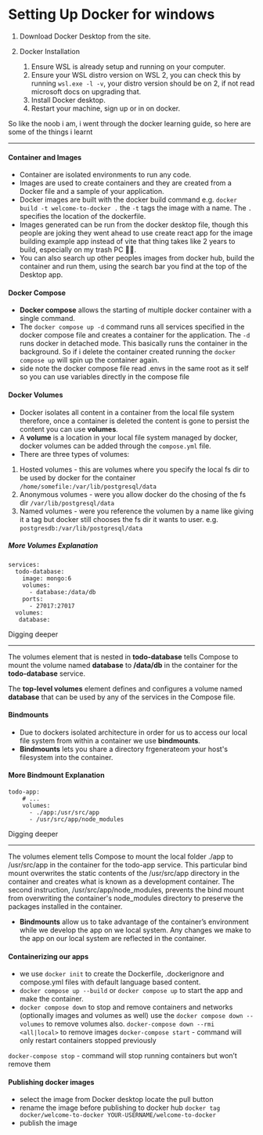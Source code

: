 # Setting Up Docker for windows

1. Download Docker Desktop from the site.

2. Docker Installation
   1. Ensure WSL is already setup and running on your computer.
   2. Ensure your WSL distro version on WSL 2, you can check this by running `wsl.exe -l -v`, your distro version should be on 2, if not read microsoft docs on upgrading that.
   3. Install Docker desktop.
   4. Restart your machine, sign up or in on docker.

So like the noob i am, i went through the docker learning guide, so here are some of the things i learnt

---

#### Container and Images

- Container are isolated environments to run any code.
- Images are used to create containers and they are created from a Docker file and a sample of your application.
- Docker images are built with the docker build command e.g. `docker build -t welcome-to-docker .` the `-t` tags the image with a name. The `.` specifies the location of the dockerfile.
- Images generated can be run from the docker desktop file, though this people are joking they went ahead to use create react app for the image building example app instead of vite that thing takes like 2 years to build, especially on my trash PC 🥲🥲.
- You can also search up other peoples images from docker hub, build the container and run them, using the search bar you find at the top of the Desktop app.

#### Docker Compose

- **Docker compose** allows the starting of multiple docker container with a single command.
- The `docker compose up -d` command runs all services specified in the docker compose file and creates a container for the application. The `-d` runs docker in detached mode. This basically runs the container in the background. So if i delete the container created running the `docker compose up` will spin up the container again.
- side note the docker compose file read .envs in the same root as it self so you can use variables directly in the compose file

#### Docker Volumes

- Docker isolates all content in a container from the local file system therefore, once a container is deleted the content is gone to persist the content you can use **volumes**.
- A **volume** is a location in your local file system managed by docker, docker volumes can be added through the `compose.yml` file.
- There are three types of volumes:

1. Hosted volumes - this are volumes where you specify the local fs dir to be used by docker for the container `/home/somefile:/var/lib/postgresql/data`
2. Anonymous volumes - were you allow docker do the chosing of the fs dir `/var/lib/postgresql/data`
3. Named volumes - were you reference the volumen by a name like giving it a tag but docker still chooses the fs dir it wants to user. e.g. `postgresdb:/var/lib/postgresql/data`

##### More Volumes Explanation

```
services:
  todo-database:
    image: mongo:6
    volumes:
      - database:/data/db
    ports:
      - 27017:27017
  volumes:
   database:
```

Digging deeper

---

The volumes element that is nested in **todo-database** tells Compose to mount the volume named **database** to **/data/db** in the container for the **todo-database** service.

The **top-level volumes** element defines and configures a volume named **database** that can be used by any of the services in the Compose file.

#### Bindmounts

- Due to dockers isolated architecture in order for us to access our local file system from within a container we use **bindmounts**.
- **Bindmounts** lets you share a directory frgenerateom your host's filesystem into the container.

#### More Bindmount Explanation

```
todo-app:
    # ...
    volumes:
      - ./app:/usr/src/app
      - /usr/src/app/node_modules
```

Digging deeper

---

The volumes element tells Compose to mount the local folder ./app to /usr/src/app in the container for the todo-app service. This particular bind mount overwrites the static contents of the /usr/src/app directory in the container and creates what is known as a development container. The second instruction, /usr/src/app/node_modules, prevents the bind mount from overwriting the container's node_modules directory to preserve the packages installed in the container.

- **Bindmounts** allow us to take advantage of the container’s environment while we develop the app on we local system. Any changes we make to the app on our local system are reflected in the container.

#### Containerizing our apps

- we use `docker init` to create the Dockerfile, .dockerignore and compose.yml files with default language based content.
- `docker compose up --build` or `docker compose up` to start the app and make the container.
- `docker compose down` to stop and remove containers and networks (optionally images and volumes as well) use the `docker compose down --volumes` to remove volumes also. `docker-compose down --rmi <all|local>` to remove images
  `docker-compose start` - command will only restart containers stopped previously

`docker-compose stop` - command will stop running containers but won’t remove them

#### Publishing docker images

- select the image from Docker desktop locate the pull button
- rename the image before publishing to docker hub `docker tag docker/welcome-to-docker YOUR-USERNAME/welcome-to-docker`
- publish the image
